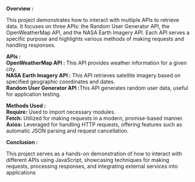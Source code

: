 <b>Overview : </b>

This project demonstrates how to interact with multiple APIs to retrieve data. It focuses on three APIs: the Random User Generator API, the OpenWeatherMap API, and the NASA Earth Imagery API. Each API serves a specific purpose and highlights various methods of making requests and handling responses.

<b>APIs :</b><br>
        <b>OpenWeatherMap API : </b> This API provides weather information for a given city.<br>
        <b>NASA Earth Imagery API :</b> This API retrieves satellite imagery based on specified geographic coordinates and dates.<br>
        <b>Random User Generator API :</b>This API generates random user data, useful for application testing.<br>
    
<b>Methods Used : </b><br>
       <b> Require:</b> Used to import necessary modules.<br>
       <b>Fetch:</b> Utilized for making requests in a modern, promise-based manner.<br>
       <b> Axios:</b> Leveraged for handling HTTP requests, offering features such as automatic JSON parsing and request cancellation.<br>

<b>Conclusion : </b>

This project serves as a hands-on demonstration of how to interact with different APIs using JavaScript, showcasing techniques for making requests, processing responses, and integrating external services into applications

